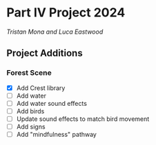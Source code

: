 # Part IV Project 2024

*Tristan Mona and Luca Eastwood*


## Project Additions

### Forest Scene

* [X] Add Crest library
* [ ] Add water
* [ ] Add water sound effects
* [ ] Add birds
* [ ] Update sound effects to match bird movement
* [ ] Add signs
* [ ] Add "mindfulness" pathway
